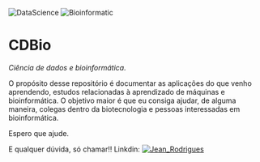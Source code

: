 ![DataScience](https://img.shields.io/badge/-Ciência_de_Dados-green.svg) ![Bioinformatic](https://img.shields.io/badge/-Bioinformática-blue.svg)



# CDBio
<sun> *Ciência de dados e bioinformática.*

O propósito desse repositório é documentar as aplicações do que venho aprendendo, estudos relacionadas à aprendizado de máquinas e bioinformática.
O objetivo maior é que eu consiga ajudar, de alguma maneira, colegas dentro da biotecnologia e pessoas interessadas em bioinformática.

Espero que ajude.

E qualquer dúvida, só chamar!!
Linkdin: [![Jean_Rodrigues](https://img.shields.io/badge/JeanRodrigues-red.svg)](https://www.linkedin.com/in/jean-rodrigues/)
  

  
  
